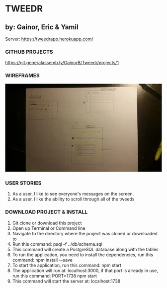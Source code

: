 # TWEEDR
## by: Gainor, Eric & Yamil

Server: https://tweedrapp.herokuapp.com/

### GITHUB PROJECTS
https://git.generalassemb.ly/GainorB/Tweedr/projects/1

### WIREFRAMES
![WireFrame](./readme-assets/wireframe.jpg)

### USER STORIES
1. As a user, I like to see everyone's messages on the screen.
2. As a user, I like the ability to scroll through all of the tweeds

### DOWNLOAD PROJECT & INSTALL
1. Git clone or download this project
2. Open up Terminal or Command line
3. Navigate to the directory where the project was cloned or downloaded to
4. Run this command: psql -f ../db/schema.sql
5. This command will create a PostgreSQL database along with the tables
6. To run the application, you need to install the dependencies, run this command: npm install --save
7. To start the application, run this command: npm start
8. The application will run at: localhost:3000, if that port is already in use, run this command: PORT=1738 npm start
9. This command will start the server at: localhost:1738